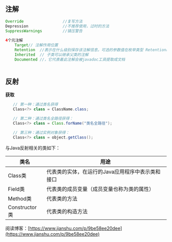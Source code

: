 ## 注解

```java
Override                 //复写方法
Depression               //不推荐使用，过时的方法
SuppressWarnings         //镇压警告 
    
4个元注解
    Target// 注解作用位置
    Retention  //表示在什么级别保存该注解信息。可选的参数值在枚举类型 RetentionPolicy 中
    Inherited  // 子类可以继承父类的注解
    Documented //，它代表着此注解会被javadoc工具提取成文档
    
```



## 反射

**获取**

```java
　　// 第一种：通过类名获得
　　Class<?> class = ClassName.class;

　　// 第二种：通过类名全路径获得：
　　Class<?> class = Class.forName("类名全路径");

　　// 第三种：通过实例对象获得：
　　Class<?> class = object.getClass();
```



与Java反射相关的类如下：

| 类名          | 用途                                             |
| ------------- | ------------------------------------------------ |
| Class类       | 代表类的实体，在运行的Java应用程序中表示类和接口 |
| Field类       | 代表类的成员变量（成员变量也称为类的属性）       |
| Method类      | 代表类的方法                                     |
| Constructor类 | 代表类的构造方法                                 |

阅读博客：[https://www.jianshu.com/p/9be58ee20dee](https://www.jianshu.com/p/9be58ee20dee)

